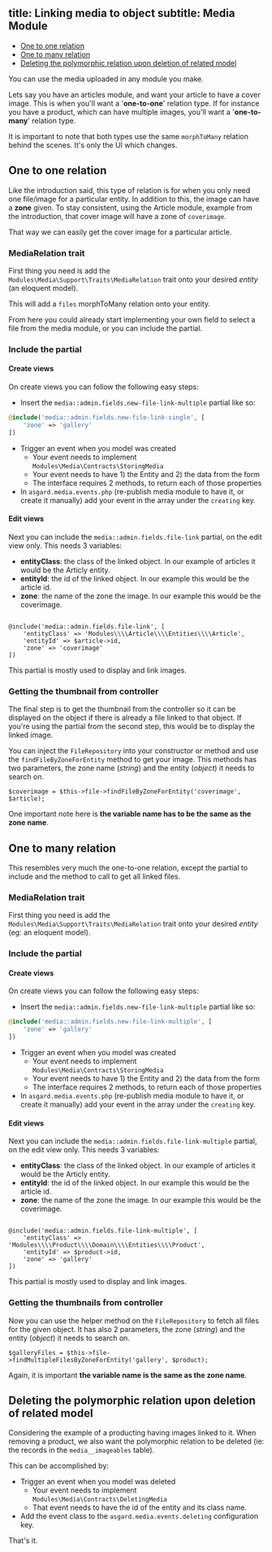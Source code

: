 title: Linking media to object
subtitle: Media Module
-------

- [One to one relation](#one-to-one-relation)
- [One to many relation](#one-to-many-relation)
- [Deleting the polymorphic relation upon deletion of related model](#delete-polymorphic-relation)

You can use the media uploaded in any module you make. 

Lets say you have an articles module, and want your article to have a cover image. This is when you'll want a '**one-to-one**' relation type. If for instance you have a product, which can have multiple images, you'll want a '**one-to-many**' relation type.

It is important to note that both types use the same `morphToMany` relation behind the scenes. It's only the UI which changes.


## <a name="one-to-one-relation" class="anchor" href="#one-to-one-relation"></a> One to one relation


Like the introduction said, this type of relation is for when you only need one file/image for a particular entity. In addition to this, the image can have a **zone** given. To stay consistent, using the Article module, example from the introduction, that cover image will have a zone of `coverimage`.

That way we can easily get the cover image for a particular article.

### MediaRelation trait

First thing you need is add the `Modules\Media\Support\Traits\MediaRelation` trait onto your desired *entity* (an eloquent model).

This will add a `files` morphToMany relation onto your entity.

From here you could already start implementing your own field to select a file from the media module, or you can include the partial.

### Include the partial

#### Create views

On create views you can follow the following easy steps:

- Insert the `media::admin.fields.new-file-link-multiple` partial like so:

``` php
@include('media::admin.fields.new-file-link-single', [
    'zone' => 'gallery'
])
```

- Trigger an event when you model was created
    - Your event needs to implement `Modules\Media\Contracts\StoringMedia`
    - Your event needs to have 1) the Entity and 2) the data from the form
    - The interface requires 2 methods, to return each of those properties
- In `asgard.media.events.php` (re-publish media module to have it, or create it manually) add your event in the array under the `creating` key.

#### Edit views

Next you can include the `media::admin.fields.file-link` partial, on the edit view only. This needs 3 variables:

- **entityClass**: the class of the linked object. In our example of articles it would be the Articly entity.
- **entityId**: the id of the linked object. In our example this would be the article id.
- **zone**: the name of the zone the image. In our example this would be the coverimage.


``` .language-markup

@include('media::admin.fields.file-link', [
    'entityClass' => 'Modules\\\\Article\\\\Entities\\\\Article',
    'entityId' => $article->id,
    'zone' => 'coverimage'
])
```

This partial is mostly used to display and link images.

### Getting the thumbnail from controller

The final step is to get the thumbnail from the controller so it can be displayed on the object if there is already a file linked to that object. If you're using the partial from the second step, this would be to display the linked image.

You can inject the `FileRepository` into your constructor or method and use the `findFileByZoneForEntity` method to get your image. This methods has two parameters, the zone name (*string*) and the entity (*object*) it needs to search on.

``` .language-php
$coverimage = $this->file->findFileByZoneForEntity('coverimage', $article);
```

One important note here is **the variable name has to be the same as the zone name**.


## <a name="one-to-many-relation" class="anchor" href="#one-to-many-relation"></a> One to many relation

This resembles very much the one-to-one relation, except the partial to include and the method to call to get all linked files.

### MediaRelation trait

First thing you need is add the `Modules\Media\Support\Traits\MediaRelation` trait onto your desired *entity* (eg: an eloquent model).

### Include the partial


#### Create views

On create views you can follow the following easy steps:

- Insert the `media::admin.fields.new-file-link-multiple` partial like so:

``` php
@include('media::admin.fields.new-file-link-multiple', [
    'zone' => 'gallery'
])
```

- Trigger an event when you model was created
    - Your event needs to implement `Modules\Media\Contracts\StoringMedia`
    - Your event needs to have 1) the Entity and 2) the data from the form
    - The interface requires 2 methods, to return each of those properties
- In `asgard.media.events.php` (re-publish media module to have it, or create it manually) add your event in the array under the `creating` key.



#### Edit views

Next you can include the `media::admin.fields.file-link-multiple` partial, on the edit view only. This needs 3 variables:

- **entityClass**: the class of the linked object. In our example of articles it would be the Articly entity.
- **entityId**: the id of the linked object. In our example this would be the article id.
- **zone**: the name of the zone the image. In our example this would be the coverimage.


``` .language-markup

@include('media::admin.fields.file-link-multiple', [
    'entityClass' => 'Modules\\\\Product\\\\Domain\\\\Entities\\\\Product',
    'entityId' => $product->id,
    'zone' => 'gallery'
])

```

This partial is mostly used to display and link images.

### Getting the thumbnails from controller

Now you can use the helper method on the `FileRepository` to fetch all files for the given object. It has also 2 parameters, the zone (*string*) and the entity (*object*) it needs to search on.

``` .language-php
$galleryFiles = $this->file->findMultipleFilesByZoneForEntity('gallery', $product);
```

Again, it is important **the variable name is the same as the zone name**.

## <a name="delete-polymorphic-relation" class="anchor" href="#delete-polymorphic-relation"></a> Deleting the polymorphic relation upon deletion of related model

Considering the example of a producting having images linked to it. When removing a product, we also want the polymorphic relation to be deleted (ie: the records in the `media__imageables` table). 

This can be accomplished by: 

- Trigger an event when you model was deleted
    - Your event needs to implement `Modules\Media\Contracts\DeletingMedia`
    - That event needs to have the id of the entity and its class name.
- Add the event class to the `asgard.media.events.deleting` configuration key.

That's it.